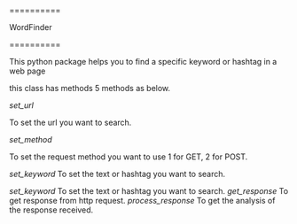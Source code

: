==========

WordFinder

==========

This python package helps you to find a specific keyword or hashtag in a web page

this class has methods 5 methods as below.


*set_url*

To set the url you want to search.

*set_method*

To set the request method you want to use 1 for GET, 2 for POST.

*set_keyword*
To set the text or hashtag you want to search.

*set_keyword*
To set the text or hashtag you want to search.
*get_response*
To get response from http request.
*process_response*
To get the analysis of the response received.